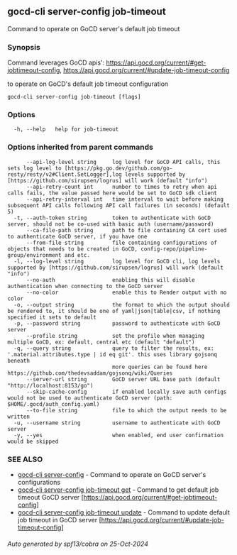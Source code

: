 ## gocd-cli server-config job-timeout

Command to operate on GoCD server's default job timeout

### Synopsis

Command leverages GoCD apis':
https://api.gocd.org/current/#get-jobtimeout-config,
https://api.gocd.org/current/#update-job-timeout-config

to operate on GoCD's default job timeout configuration

```
gocd-cli server-config job-timeout [flags]
```

### Options

```
  -h, --help   help for job-timeout
```

### Options inherited from parent commands

```
      --api-log-level string     log level for GoCD API calls, this sets log level to [https://pkg.go.dev/github.com/go-resty/resty/v2#Client.SetLogger],log levels supported by [https://github.com/sirupsen/logrus] will work (default "info")
      --api-retry-count int      number to times to retry when api calls fails, the value passed here would be set to GoCD sdk client
      --api-retry-interval int   time interval to wait before making subsequent API calls following API call failures (in seconds) (default 5)
  -t, --auth-token string        token to authenticate with GoCD server, should not be co-used with basic auth (username/password)
      --ca-file-path string      path to file containing CA cert used to authenticate GoCD server, if you have one
      --from-file string         file containing configurations of objects that needs to be created in GoCD, config-repo/pipeline-group/environment and etc.
  -l, --log-level string         log level for GoCD cli, log levels supported by [https://github.com/sirupsen/logrus] will work (default "info")
      --no-auth                  enabling this will disable authentication when connecting to the GoCD server
      --no-color                 enable this to Render output with no color
  -o, --output string            the format to which the output should be rendered to, it should be one of yaml|json|table|csv, if nothing specified it sets to default
  -p, --password string          password to authenticate with GoCD server
      --profile string           set the profile when managing multiple GoCD, ex: default, central etc (default "default")
  -q, --query string             query to filter the results, ex: '.material.attributes.type | id eq git'. this uses library gojsonq beneath
                                 more queries can be found here https://github.com/thedevsaddam/gojsonq/wiki/Queries
      --server-url string        GoCD server URL base path (default "http://localhost:8153/go")
      --skip-cache-config        if enabled locally save auth configs would not be used to authenticate GoCD server (path: $HOME/.gocd/auth_config.yaml)
      --to-file string           file to which the output needs to be written
  -u, --username string          username to authenticate with GoCD server
  -y, --yes                      when enabled, end user confirmation would be skipped
```

### SEE ALSO

* [gocd-cli server-config](gocd-cli_server-config.md)	 - Command to operate on GoCD server's configurations
* [gocd-cli server-config job-timeout get](gocd-cli_server-config_job-timeout_get.md)	 - Command to get default job timeout GoCD server [https://api.gocd.org/current/#get-jobtimeout-config]
* [gocd-cli server-config job-timeout update](gocd-cli_server-config_job-timeout_update.md)	 - Command to update default job timeout in GoCD server [https://api.gocd.org/current/#update-job-timeout-config]

###### Auto generated by spf13/cobra on 25-Oct-2024
